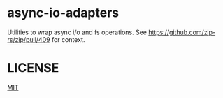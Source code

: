 async-io-adapters
=================

Utilities to wrap async i/o and fs operations. See https://github.com/zip-rs/zip/pull/409 for context.

# LICENSE
[MIT](./LICENSE)
